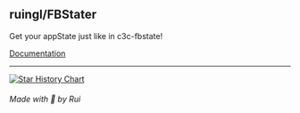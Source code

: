 ## ruingl/FBStater

Get your appState just like in c3c-fbstate!

[Documentation](docs/docs.md)

---

[![Star History Chart](https://api.star-history.com/svg?repos=ruingl/FBStater&type=Date)](https://star-history.com/#ruingl/FBStater&&type=Date)

###### Made with 💙 by Rui
